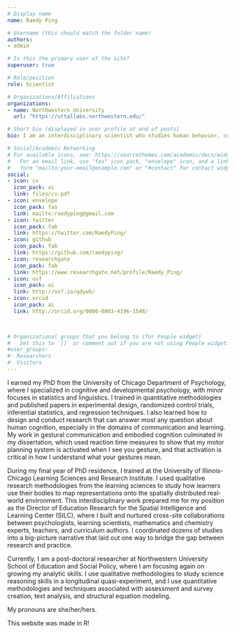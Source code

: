 ```yaml
---
# Display name
name: Raedy Ping

# Username (this should match the folder name)
authors:
- admin

# Is this the primary user of the site?
superuser: true

# Role/position
role: Scientist

# Organizations/Affiliations
organizations:
- name: Northwestern University
  url: "https://uttallabs.northwestern.edu/"

# Short bio (displayed in user profile at end of posts)
bio: I am an interdisciplinary scientist who studies human behavior, communication, and learning.

# Social/Academic Networking
# For available icons, see: https://sourcethemes.com/academic/docs/widgets/#icons
#   For an email link, use "fas" icon pack, "envelope" icon, and a link in the
#   form "mailto:your-email@example.com" or "#contact" for contact widget.
social:
- icon: cv
  icon_pack: ai
  link: files/cv.pdf
- icon: envelope
  icon_pack: fas
  link: mailto:raedyping@gmail.com
- icon: twitter
  icon_pack: fab
  link: https://twitter.com/RaedyPing/
- icon: github
  icon_pack: fab
  link: https://github.com/raedyping/
- icon: researchgate
  icon_pack: fab
  link: https://www.researchgate.net/profile/Raedy_Ping/
- icon: osf
  icon_pack: ai
  link: http://osf.io/qdywb/
- icon: orcid
  icon_pack: ai
  link: http://orcid.org/0000-0003-4196-1548/


  
# Organizational groups that you belong to (for People widget)
#   Set this to `[]` or comment out if you are not using People widget.  
#user_groups:
#- Researchers
#- Visitors
---
```

I earned my PhD from the University of Chicago Department of Psychology, where I specialized in cognitive and developmental psychology, with minor focuses in statistics and linguistics. I trained in quantitative methodologies and published papers in experimental design, randomized control trials, inferential statistics, and regression techniques. I also learned how to design and conduct research that can answer most any question about human cognition, especially in the domains of communication and learning. My work in gestural communication and embodied cognition culminated in my dissertation, which used reaction time measures to show that my motor planning system is activated when I see you gesture, and that activation is critical in how I understand what your gestures mean. 

During my final year of PhD residence, I trained at the University of Illinois-Chicago Learning Sciences and Research Institute. I used qualitative research methodologies from the learning sciences to study how learners use their bodies to map representations onto the spatially distributed real-world environment. This interdisciplinary work prepared me for my position as the Director of Education Research for the Spatial Intelligence and Learning Center (SILC), where I built and nurtured cross-site collaborations between psychologists, learning scientists, mathematics and chemistry experts, teachers, and curriculum authors. I coordinated dozens of studies into a big-picture narrative that laid out one way to bridge the gap between research and practice. 

Currently, I am a post-doctoral researcher at Northwestern University School of Education and Social Policy, where I am focusing again on growing my analytic skills. I use qualitative methodologies to study science reasoning skills in a longitudinal quasi-experiment, and I use quantitative methodologies and techniques associated with assessment and survey creation, text analysis, and structural equation modeling. 

My pronouns are she/her/hers. 

This website was made in R!

